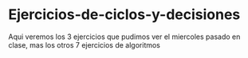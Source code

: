 # Ejercicios-de-ciclos-y-decisiones
Aqui veremos los 3 ejercicios que pudimos ver el miercoles pasado en clase, mas los otros 7 ejercicios de algoritmos

